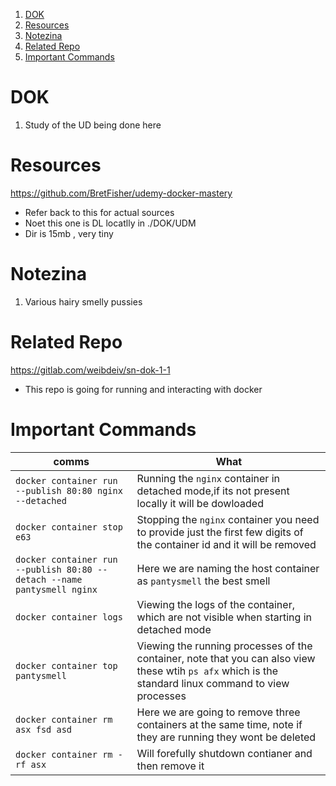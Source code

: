 1. [DOK](#dok)
2. [Resources](#resources)
3. [Notezina](#notezina)
4. [Related Repo](#related-repo)
5. [Important Commands](#important-commands)

# DOK

1. Study of the UD being done here

# Resources

https://github.com/BretFisher/udemy-docker-mastery

- Refer back to this for actual sources
- Noet this one is DL locatlly in ./DOK/UDM
- Dir is 15mb , very tiny

# Notezina

1. Various hairy smelly pussies

# Related Repo

https://gitlab.com/weibdeiv/sn-dok-1-1

- This repo is going for running and interacting with docker

# Important Commands 

comms | What 
--- | --- 
`docker container run --publish 80:80 nginx --detached` | Running the `nginx` container in detached mode,if its not present locally it will be dowloaded 
`docker container stop e63` | Stopping the `nginx` container you need to provide just the first few digits of the container id and it will be removed
`docker container run --publish 80:80 --detach --name pantysmell nginx` | Here we are naming the host container as `pantysmell` the best smell
`docker container logs` | Viewing the logs of the container, which are not visible when starting in detached mode
`docker container top pantysmell` | Viewing the running processes of the container, note that you can also view these wtih `ps afx` which is the standard linux command to view processes
`docker container rm asx fsd asd` | Here we are going to remove three containers at the same time, note if they are running they wont be deleted 
`docker container rm -rf asx` | Will forefully shutdown contianer and then remove it
